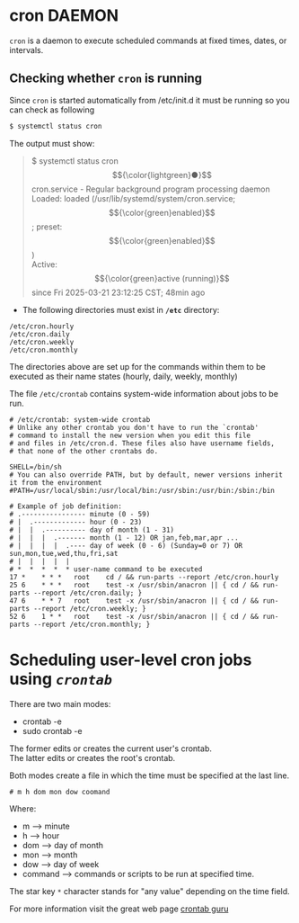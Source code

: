 # cron DAEMON
`cron` is a  daemon to execute scheduled commands at fixed times, dates, or intervals.

## Checking whether `cron` is running

Since `cron` is started automatically from /etc/init.d it must be running so you can check as following

```bash 
$ systemctl status cron
```

The output must show:

> $ systemctl status cron\
> $${\color{lightgreen}●}$$ cron.service - Regular background program processing daemon\
>    Loaded: loaded (/usr/lib/systemd/system/cron.service; $${\color{green}enabled}$$; preset: $${\color{green}enabled}$$)\
>    Active: $${\color{green}active (running)}$$ since Fri 2025-03-21 23:12:25 CST; 48min ago

- The following directories must exist in **`/etc`** directory:

```
/etc/cron.hourly
/etc/cron.daily
/etc/cron.weekly
/etc/cron.monthly
```
The directories above are set up for the commands within them to be executed as their name states (hourly, daily, weekly, monthly)

The file `/etc/crontab` contains system-wide information about jobs to be run.

```
# /etc/crontab: system-wide crontab
# Unlike any other crontab you don't have to run the `crontab'
# command to install the new version when you edit this file
# and files in /etc/cron.d. These files also have username fields,
# that none of the other crontabs do.

SHELL=/bin/sh
# You can also override PATH, but by default, newer versions inherit it from the environment
#PATH=/usr/local/sbin:/usr/local/bin:/usr/sbin:/usr/bin:/sbin:/bin

# Example of job definition:
# .---------------- minute (0 - 59)
# |  .------------- hour (0 - 23)
# |  |  .---------- day of month (1 - 31)
# |  |  |  .------- month (1 - 12) OR jan,feb,mar,apr ...
# |  |  |  |  .---- day of week (0 - 6) (Sunday=0 or 7) OR sun,mon,tue,wed,thu,fri,sat
# |  |  |  |  |
# *  *  *  *  * user-name command to be executed
17 *    * * *   root    cd / && run-parts --report /etc/cron.hourly
25 6    * * *   root    test -x /usr/sbin/anacron || { cd / && run-parts --report /etc/cron.daily; }
47 6    * * 7   root    test -x /usr/sbin/anacron || { cd / && run-parts --report /etc/cron.weekly; }
52 6    1 * *   root    test -x /usr/sbin/anacron || { cd / && run-parts --report /etc/cron.monthly; }
```

# Scheduling user-level cron jobs using ***`crontab`***

There are two main modes:
- crontab -e
- sudo crontab -e

The former edits or creates the current user's crontab.\
The latter edits or creates the root's crontab.

Both modes create a file in which the time must be specified at the last line.

    # m h dom mon dow coomand

Where:
- m --> minute
- h --> hour
- dom --> day of month
- mon --> month
- dow --> day of week
- command --> commands or scripts to be run at specified time.

The star key `*` character stands for "any value" depending on the time field.

For more information visit the great web page [crontab guru][guru]

[guru]: https://crontab.guru

